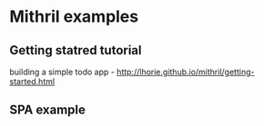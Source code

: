 # Mithril examples

## Getting statred tutorial

building a simple todo app -
http://lhorie.github.io/mithril/getting-started.html

## SPA example
